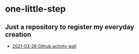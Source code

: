 # one-little-step

## Just a repository to register my everyday creation

- [2021-03-28 Github activity wall](https://onezhaoyn.github.io/one-little-step/projects/20210328/index.html)
